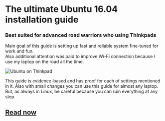 # The ultimate Ubuntu 16.04 installation guide
### Best suited for advanced road warriors who using Thinkpads
Main goal of this guide is setting up fast and reliable system fine-tuned for work and fun.  
Also additional attention was paid to improve Wi-Fi connection because I use my laptop on the road all the time.  

![Ubuntu on Thinkpad](https://github.com/systematicat/ultimate-ubuntu-tutorial/raw/master/resources/thinkpad.png)

This guide is evidence-based and has proof for each of settings mentioned in it.
Also with small changes you can use this guide for almost any laptop. But, as always in Linux, be careful because you can ruin everything at any step.   

## [Read now](http://github.com) 
